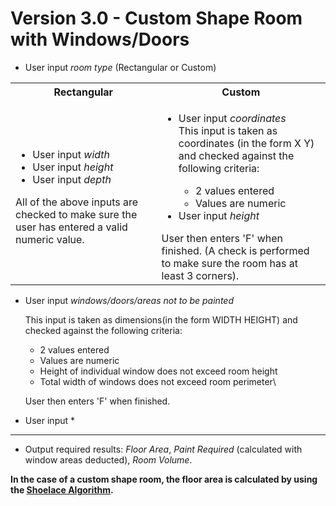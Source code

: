 # Version 3.0 - Custom Shape Room with Windows/Doors

- User input *room type* (Rectangular or Custom)

<table>
  <tbody>
    <tr>
      <th>Rectangular</th>
      <th>Custom</th>
    </tr>
    <tr>
      <td>
        <ul>
          <li>User input <i>width</i></li>
          <li>User input <i>height</i></li>
          <li>User input <i>depth</i></li>
        </ul>
        All of the above inputs are checked to make sure the user has entered a valid numeric value.
      </td>
      <td>
        <ul>
          <li>User input <i>coordinates</i></li>
          This input is taken as coordinates (in the form X Y) and checked against the following criteria:
          <ul>
            <li>2 values entered</li>
            <li>Values are numeric</li>
          </ul>
          <li>User input <i>height</i></li>
        </ul>
        User then enters 'F' when finished. (A check is performed to make sure the room has at least 3 corners).
      </td>
    </tr>
  </tbody>
</table>

- User input *windows/doors/areas not to be painted*

  This input is taken as dimensions(in the form WIDTH HEIGHT) and checked against the following criteria:
  
  - 2 values entered
  - Values are numeric
  - Height of individual window does not exceed room height
  - Total width of windows does not exceed room perimeter\
  
  User then enters 'F' when finished.
  
- User input *

---

- Output required results: *Floor Area*, *Paint Required* (calculated with window areas deducted), *Room Volume*.

**In the case of a custom shape room, the floor area is calculated by using the [Shoelace Algorithm](https://en.wikipedia.org/wiki/Shoelace_formula).**
